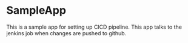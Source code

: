 # SampleApp
This is a sample app for setting up CICD pipeline. 
This app talks to the jenkins job when changes are pushed to github.
